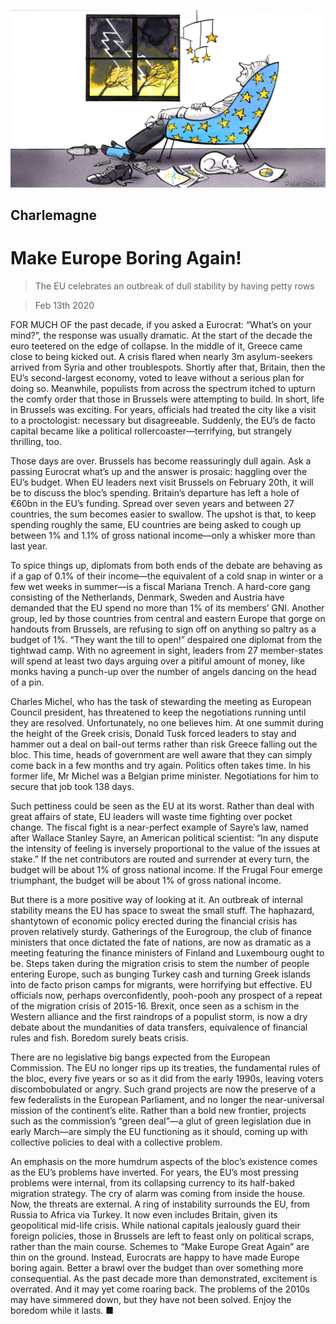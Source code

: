 ![](./images/20200215_EUD000_0.jpg)

## Charlemagne

# Make Europe Boring Again!

> The EU celebrates an outbreak of dull stability by having petty rows

> Feb 13th 2020

FOR MUCH OF the past decade, if you asked a Eurocrat: “What’s on your mind?”, the response was usually dramatic. At the start of the decade the euro teetered on the edge of collapse. In the middle of it, Greece came close to being kicked out. A crisis flared when nearly 3m asylum-seekers arrived from Syria and other troublespots. Shortly after that, Britain, then the EU’s second-largest economy, voted to leave without a serious plan for doing so. Meanwhile, populists from across the spectrum itched to upturn the comfy order that those in Brussels were attempting to build. In short, life in Brussels was exciting. For years, officials had treated the city like a visit to a proctologist: necessary but disagreeable. Suddenly, the EU’s de facto capital became like a political rollercoaster—terrifying, but strangely thrilling, too.

Those days are over. Brussels has become reassuringly dull again. Ask a passing Eurocrat what’s up and the answer is prosaic: haggling over the EU’s budget. When EU leaders next visit Brussels on February 20th, it will be to discuss the bloc’s spending. Britain’s departure has left a hole of €60bn in the EU’s funding. Spread over seven years and between 27 countries, the sum becomes easier to swallow. The upshot is that, to keep spending roughly the same, EU countries are being asked to cough up between 1% and 1.1% of gross national income—only a whisker more than last year.

To spice things up, diplomats from both ends of the debate are behaving as if a gap of 0.1% of their income—the equivalent of a cold snap in winter or a few wet weeks in summer—is a fiscal Mariana Trench. A hard-core gang consisting of the Netherlands, Denmark, Sweden and Austria have demanded that the EU spend no more than 1% of its members’ GNI. Another group, led by those countries from central and eastern Europe that gorge on handouts from Brussels, are refusing to sign off on anything so paltry as a budget of 1%. “They want the till to open!” despaired one diplomat from the tightwad camp. With no agreement in sight, leaders from 27 member-states will spend at least two days arguing over a pitiful amount of money, like monks having a punch-up over the number of angels dancing on the head of a pin.

Charles Michel, who has the task of stewarding the meeting as European Council president, has threatened to keep the negotiations running until they are resolved. Unfortunately, no one believes him. At one summit during the height of the Greek crisis, Donald Tusk forced leaders to stay and hammer out a deal on bail-out terms rather than risk Greece falling out the bloc. This time, heads of government are well aware that they can simply come back in a few months and try again. Politics often takes time. In his former life, Mr Michel was a Belgian prime minister. Negotiations for him to secure that job took 138 days.

Such pettiness could be seen as the EU at its worst. Rather than deal with great affairs of state, EU leaders will waste time fighting over pocket change. The fiscal fight is a near-perfect example of Sayre’s law, named after Wallace Stanley Sayre, an American political scientist: “In any dispute the intensity of feeling is inversely proportional to the value of the issues at stake.” If the net contributors are routed and surrender at every turn, the budget will be about 1% of gross national income. If the Frugal Four emerge triumphant, the budget will be about 1% of gross national income.

But there is a more positive way of looking at it. An outbreak of internal stability means the EU has space to sweat the small stuff. The haphazard, shantytown of economic policy erected during the financial crisis has proven relatively sturdy. Gatherings of the Eurogroup, the club of finance ministers that once dictated the fate of nations, are now as dramatic as a meeting featuring the finance ministers of Finland and Luxembourg ought to be. Steps taken during the migration crisis to stem the number of people entering Europe, such as bunging Turkey cash and turning Greek islands into de facto prison camps for migrants, were horrifying but effective. EU officials now, perhaps overconfidently, pooh-pooh any prospect of a repeat of the migration crisis of 2015-16. Brexit, once seen as a schism in the Western alliance and the first raindrops of a populist storm, is now a dry debate about the mundanities of data transfers, equivalence of financial rules and fish. Boredom surely beats crisis.

There are no legislative big bangs expected from the European Commission. The EU no longer rips up its treaties, the fundamental rules of the bloc, every five years or so as it did from the early 1990s, leaving voters discombobulated or angry. Such grand projects are now the preserve of a few federalists in the European Parliament, and no longer the near-universal mission of the continent’s elite. Rather than a bold new frontier, projects such as the commission’s “green deal”—a glut of green legislation due in early March—are simply the EU functioning as it should, coming up with collective policies to deal with a collective problem.

An emphasis on the more humdrum aspects of the bloc’s existence comes as the EU’s problems have inverted. For years, the EU’s most pressing problems were internal, from its collapsing currency to its half-baked migration strategy. The cry of alarm was coming from inside the house. Now, the threats are external. A ring of instability surrounds the EU, from Russia to Africa via Turkey. It now even includes Britain, given its geopolitical mid-life crisis. While national capitals jealously guard their foreign policies, those in Brussels are left to feast only on political scraps, rather than the main course. Schemes to “Make Europe Great Again” are thin on the ground. Instead, Eurocrats are happy to have made Europe boring again. Better a brawl over the budget than over something more consequential. As the past decade more than demonstrated, excitement is overrated. And it may yet come roaring back. The problems of the 2010s may have simmered down, but they have not been solved. Enjoy the boredom while it lasts. ■